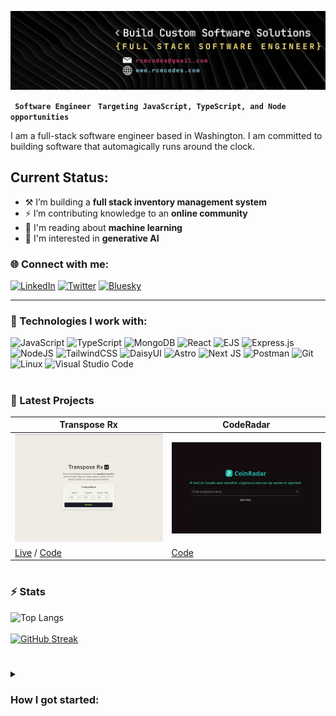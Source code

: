 ![Banner](https://github.com/rcm-webdev/rcm-webdev/raw/main/github-banner.webp)

**` Software Engineer`** **` Targeting JavaScript, TypeScript, and Node opportunities`**

I am a full-stack software engineer based in Washington. I am committed to building software that automagically runs around the clock. 

## Current Status: 
- ⚒️ I’m building a **full stack inventory management system**
- ⚡ I’m contributing knowledge to an **online community**
- 📰 I'm reading about **machine learning**
- 🤖 I'm interested in **generative AI**

<h3 align="left"> 🌐 Connect with me:</h3>
<p align="left">

 [![LinkedIn](https://img.shields.io/badge/linkedin-%230077B5.svg?style=for-the-badge&logo=linkedin&logoColor=white)](https://www.linkedin.com/in/roberto-c-murillo/)
 [![Twitter](https://img.shields.io/badge/X-%23000000.svg?style=for-the-badge&logo=X&logoColor=white)](https://twitter.com/rcmwdev)
 [![Bluesky](https://img.shields.io/badge/Bluesky-0285FF?style=for-the-badge&logo=Bluesky&logoColor=white)](https://bsky.app/profile/rcmcodes.bsky.social)
 

 

</p>

---

### 🧰 Technologies I work with:
![JavaScript](https://img.shields.io/badge/javascript-%23323330.svg?style=for-the-badge&logo=javascript&logoColor=%23F7DF1E)
![TypeScript](https://img.shields.io/badge/typescript-%23007ACC.svg?style=for-the-badge&logo=typescript&logoColor=white)
![MongoDB](https://img.shields.io/badge/MongoDB-%234ea94b.svg?style=for-the-badge&logo=mongodb&logoColor=white)
![React](https://img.shields.io/badge/react-%2320232a.svg?style=for-the-badge&logo=react&logoColor=%2361DAFB)
![EJS](https://img.shields.io/badge/ejs-%23B4CA65.svg?style=for-the-badge&logo=ejs&logoColor=black)
![Express.js](https://img.shields.io/badge/express.js-%23404d59.svg?style=for-the-badge&logo=express&logoColor=%2361DAFB)
![NodeJS](https://img.shields.io/badge/node.js-6DA55F?style=for-the-badge&logo=node.js&logoColor=white)
![TailwindCSS](https://img.shields.io/badge/tailwindcss-%2338B2AC.svg?style=for-the-badge&logo=tailwind-css&logoColor=white)
![DaisyUI](https://img.shields.io/badge/daisyui-5A0EF8?style=for-the-badge&logo=daisyui&logoColor=white)
![Astro](https://img.shields.io/badge/astro-%232C2052.svg?style=for-the-badge&logo=astro&logoColor=white)
![Next JS](https://img.shields.io/badge/Next-black?style=for-the-badge&logo=next.js&logoColor=white)
![Postman](https://img.shields.io/badge/Postman-FF6C37?style=for-the-badge&logo=postman&logoColor=white)
![Git](https://img.shields.io/badge/git-%23F05033.svg?style=for-the-badge&logo=git&logoColor=white)
![Linux](https://img.shields.io/badge/Linux-FCC624?style=for-the-badge&logo=linux&logoColor=black)
![Visual Studio Code](https://img.shields.io/badge/Visual%20Studio%20Code-0078d7.svg?style=for-the-badge&logo=visual-studio-code&logoColor=white)
<br />

#

### 📂 Latest Projects

| Transpose Rx | CodeRadar |
| ------------- | ------------- | 
| ![Transpose Rx](https://github.com/rcm-webdev/transposerx/raw/main/public/transposerx.gif)| ![CodeRadar](https://github.com/rcm-webdev/coin-radar/blob/main/public/assets/coinradar.gif) 
| [Live](https://transposerx.netlify.app/) / [Code](https://github.com/rcm-webdev/transposerx) |[Code](https://github.com/rcm-webdev/coin-radar) 


#

### ⚡ Stats
![Top Langs](https://github-readme-stats.vercel.app/api/top-langs/?username=rcm-webdev&layout=compact&theme=tokyonight) <br/> <br/> [![GitHub Streak](https://streak-stats.demolab.com/?user=rcm-webdev&theme=tokyonight)](https://git.io/streak-stats)

#

<details>
 <summary><h3>How I got started:</h3>
 
 </summary>
 

 
[twitter]: https://twitter.com/rcmwdev
[linkedin]: https://www.linkedin.com/in/roberto-c-murillo/
[bluesky]: https://bsky.app/profile/rcmcodes.bsky.social
